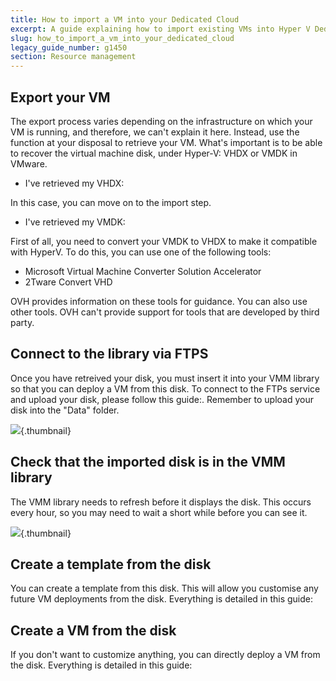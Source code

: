 ```yaml
---
title: How to import a VM into your Dedicated Cloud
excerpt: A guide explaining how to import existing VMs into Hyper V Dedicated Cloud
slug: how_to_import_a_vm_into_your_dedicated_cloud
legacy_guide_number: g1450
section: Resource management
---
```



## Export your VM
The export process varies depending on the infrastructure on which your VM is running, and therefore, we can't explain it here. Instead, use the function at your disposal to retrieve your VM. What's important is to be able to recover the virtual machine disk, under Hyper-V: VHDX or VMDK in VMware.


- I've retrieved my VHDX:

In this case, you can move on to the import step.


- I've retrieved my VMDK:

First of all, you need to convert your VMDK to VHDX to make it compatible with HyperV. To do this, you can use one of the following tools:

- Microsoft Virtual Machine Converter Solution Accelerator
- 2Tware Convert VHD

OVH provides information on these tools for guidance. You can also use other tools.
OVH can't provide support for tools that are developed by third party.


## Connect to the library via FTPS
Once you have retreived your disk, you must insert it into your VMM library so that you can deploy a VM from this disk. To connect to the FTPs service and upload your disk, please follow this guide:[]({legacy}1425).
Remember to upload your disk into the "Data" folder.

![](images/img_1995.jpg){.thumbnail}


## Check that the imported disk is in the VMM library
The VMM library needs to refresh before it displays the disk. This occurs every hour, so you may need to wait a short while before you can see it.

![](images/img_1996.jpg){.thumbnail}


## Create a template from the disk
You can create a template from this disk. This will allow you customise any future VM deployments from the disk. Everything is detailed in this guide:[]({legacy}1436)


## Create a VM from the disk
If you don't want to customize anything, you can directly deploy a VM from the disk. Everything is detailed in this guide: []({legacy}1426)

